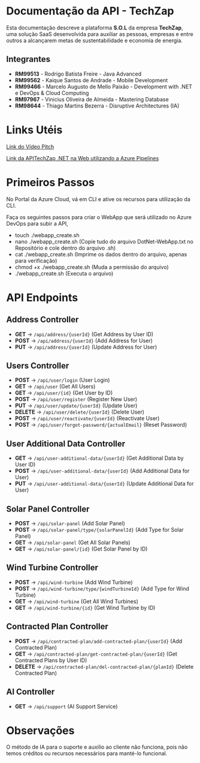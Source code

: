 # Documentação da API - TechZap

Esta documentação descreve a plataforma **S.O.L** da empresa **TechZap**, uma solução SaaS desenvolvida para auxiliar as pessoas, empresas e entre outros a alcançarem metas de sustentabilidade e economia de energia.

## Integrantes

- **RM99513** - Rodrigo Batista Freire - Java Advanced
- **RM99562** - Kaique Santos de Andrade - Mobile Development
- **RM99466** - Marcelo Augusto de Mello Paixão - Development with .NET e DevOps & Cloud Computing
- **RM97967** - Vinicius Oliveira de Almeida - Mastering Database
- **RM98644** - Thiago Martins Bezerra - Disruptive Architectures (IA)

# Links Utéis

[Link do Vídeo Pitch]()

[Link da APITechZap .NET na Web utilizando a Azure Pipelines]()

# Primeiros Passos

No Portal da Azure Cloud, vá em CLI e ative os recursos para utilização da CLI.

Faça os seguintes passos para criar o WebApp que será utilizado no Azure DevOps para subir a API,

 - touch ./webapp_create.sh
 - nano ./webapp_create.sh (Copie tudo do arquivo DotNet-WebApp.txt no Repositório e cole dentro do arquivo .sh)
 - cat ./webapp_create.sh (Imprime os dados dentro do arquivo, apenas para verificação)
 - chmod +x ./webapp_create.sh (Muda a permissão do arquivo)
 - ./webapp_create.sh (Executa o arquivo)

# API Endpoints

## Address Controller
- **GET** -> `/api/address/{userId}` (Get Address by User ID)
- **POST** -> `/api/address/{userId}` (Add Address for User)
- **PUT** -> `/api/address/{userId}` (Update Address for User)

## Users Controller
- **POST** -> `/api/user/login` (User Login)
- **GET** -> `/api/user` (Get All Users)
- **GET** -> `/api/user/{id}` (Get User by ID)
- **POST** -> `/api/user/register` (Register New User)
- **PUT** -> `/api/user/update/{userId}` (Update User)
- **DELETE** -> `/api/user/delete/{userId}` (Delete User)
- **POST** -> `/api/user/reactivate/{userId}` (Reactivate User)
- **POST** -> `/api/user/forgot-password/{actualEmail}` (Reset Password)

## User Additional Data Controller
- **GET** -> `/api/user-additional-data/{userId}` (Get Additional Data by User ID)
- **POST** -> `/api/user-additional-data/{userId}` (Add Additional Data for User)
- **PUT** -> `/api/user-additional-data/{userId}` (Update Additional Data for User)

## Solar Panel Controller
- **POST** -> `/api/solar-panel` (Add Solar Panel)
- **POST** -> `/api/solar-panel/type/{solarPanelId}` (Add Type for Solar Panel)
- **GET** -> `/api/solar-panel` (Get All Solar Panels)
- **GET** -> `/api/solar-panel/{id}` (Get Solar Panel by ID)

## Wind Turbine Controller
- **POST** -> `/api/wind-turbine` (Add Wind Turbine)
- **POST** -> `/api/wind-turbine/type/{windTurbineId}` (Add Type for Wind Turbine)
- **GET** -> `/api/wind-turbine` (Get All Wind Turbines)
- **GET** -> `/api/wind-turbine/{id}` (Get Wind Turbine by ID)

## Contracted Plan Controller
- **POST** -> `/api/contracted-plan/add-contracted-plan/{userId}` (Add Contracted Plan)
- **GET** -> `/api/contracted-plan/get-contracted-plan/{userId}` (Get Contracted Plans by User ID)
- **DELETE** -> `/api/contracted-plan/del-contracted-plan/{planId}` (Delete Contracted Plan)

## AI Controller
- **GET** -> `/api/support` (AI Support Service)

# Observações

O método de IA para o suporte e auxilio ao cliente não funciona, pois não temos créditos ou recursos necessários para manté-lo funcional.